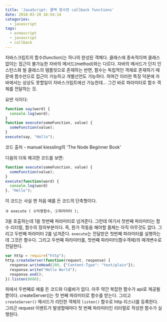 ```yaml
---
title: 'JavaScript: 콜백 함수란 callback functions'
date: 2018-03-20 16:54:14
categories:
  - javascript
tags:
  - ecmascript
  - javascript
  - callback
---
```


자바스크립트의 함수(function)는 하나의 완성된 객체다. 클래스에 종속적이며 클래스 없이는 접근이 불가능한 자바의 메서드(method)와는 다르다. 자바의 메서드가 단지 인스턴스화 될 클래스의 템플릿으로 존재하는 반면, 함수는 독립적인 객체로 존재하기 때문에 함수만으로 접근이 가능하고 개별선언도 가능하다.
하여간 이러한 특징 덕분에 자바에서는 상상도 못할일이 자바스크립트에선 가능한데... 그건 바로 파라미터로 함수 객체를 전달하는 것.

요딴 식이다:
```js
function say(word) {
  console.log(word);
}
function execute(someFunction, value) {
  someFunction(value);
}
execute(say, "Hello");
```
코드 출처 - manuel kiessling의 'The Node Beginner Book'

다음의 더욱 해괴한 코드를 보면:
```js
function execute(someFunction, value) {
  someFunction(value);
}
execute(function(word) {
  console.log(word)
}, "Hello");
```
이 코드는 사실 맨 처음 예를 든 코드의 단축형이다.

```
③ execute ( ①익명함수, ②파라미터 );
```
3을 호출하는데 1을 첫번째 파라미터로 넘겨준다. 그런데 여기서 첫번째 파라미터는 함수 리터럴, 함수의 정의부분이다. 즉, 뭔가 작동을 해야할 몸체는 아직 아무것도 없다. 그리고 두번째 파라미터 2를 넘겨준다. `execute`는 전달받은 첫번째 파라미터를 실행하는데 그것은 함수다. 그리고 두번째 파라미터를, 첫번째 파라미터(함수객체)의  매개변수로 전달한다.
```js
var http = require("http");
http.createServer(function(request, response) {
  response.writeHead(200, {"Content-Type": "text/plain"});
  response.write("Hello World");
  response.end();
}).listen(8888);
```
위에서 두번째로 예를 든 코드와 다를바가 없다. 아주 약간 복잡한 함수가 api로 제공될 뿐이다.
createServer()는 첫 번째 파라미터로 함수를 받는다. 그리고 `createServer()` 메서드가 리턴한 객체의 `listen()` 함수로 http 리스너를 등록한다. 그리곤 request 이벤트가 발생할때마다 첫 번째 파라미터인 리터럴로 작성한 함수가 실행된다.

